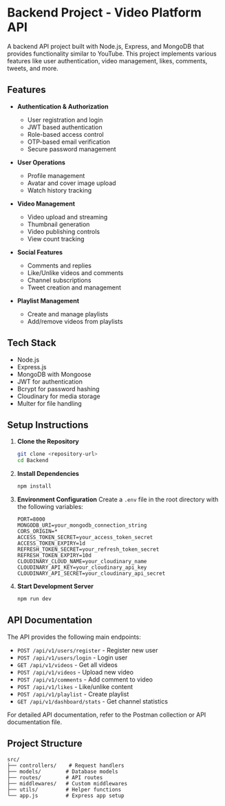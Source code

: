 # Backend Project - Video Platform API

A backend API project built with Node.js, Express, and MongoDB that provides functionality similar to YouTube. This project implements various features like user authentication, video management, likes, comments, tweets, and more.

## Features

- **Authentication & Authorization**
  - User registration and login
  - JWT based authentication
  - Role-based access control
  - OTP-based email verification
  - Secure password management

- **User Operations**
  - Profile management
  - Avatar and cover image upload
  - Watch history tracking

- **Video Management**
  - Video upload and streaming
  - Thumbnail generation
  - Video publishing controls
  - View count tracking

- **Social Features**
  - Comments and replies
  - Like/Unlike videos and comments
  - Channel subscriptions
  - Tweet creation and management

- **Playlist Management**
  - Create and manage playlists
  - Add/remove videos from playlists

## Tech Stack

- Node.js
- Express.js
- MongoDB with Mongoose
- JWT for authentication
- Bcrypt for password hashing
- Cloudinary for media storage
- Multer for file handling

## Setup Instructions

1. **Clone the Repository**
   ```bash
   git clone <repository-url>
   cd Backend
   ```

2. **Install Dependencies**
   ```bash
   npm install
   ```

3. **Environment Configuration**
   Create a `.env` file in the root directory with the following variables:
   ```env
   PORT=8000
   MONGODB_URI=your_mongodb_connection_string
   CORS_ORIGIN=*
   ACCESS_TOKEN_SECRET=your_access_token_secret
   ACCESS_TOKEN_EXPIRY=1d
   REFRESH_TOKEN_SECRET=your_refresh_token_secret
   REFRESH_TOKEN_EXPIRY=10d
   CLOUDINARY_CLOUD_NAME=your_cloudinary_name
   CLOUDINARY_API_KEY=your_cloudinary_api_key
   CLOUDINARY_API_SECRET=your_cloudinary_api_secret
   ```

4. **Start Development Server**
   ```bash
   npm run dev
   ```

## API Documentation

The API provides the following main endpoints:

- `POST /api/v1/users/register` - Register new user
- `POST /api/v1/users/login` - Login user
- `GET /api/v1/videos` - Get all videos
- `POST /api/v1/videos` - Upload new video
- `POST /api/v1/comments` - Add comment to video
- `POST /api/v1/likes` - Like/unlike content
- `POST /api/v1/playlist` - Create playlist
- `GET /api/v1/dashboard/stats` - Get channel statistics

For detailed API documentation, refer to the Postman collection or API documentation file.

## Project Structure

```
src/
├── controllers/    # Request handlers
├── models/        # Database models
├── routes/        # API routes
├── middlewares/   # Custom middlewares
├── utils/         # Helper functions
└── app.js         # Express app setup
```
